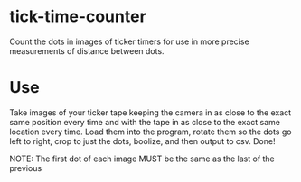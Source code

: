 tick-time-counter
=================

Count the dots in images of ticker timers for use in more precise measurements of distance between dots.

Use
===
Take images of your ticker tape keeping the camera in as close to the exact same position every time and with the tape in as close to the exact same location every time.  Load them into the program, rotate them so the dots go left to right, crop to just the dots, boolize, and then output to csv.  Done!

NOTE: The first dot of each image MUST be the same as the last of the previous
